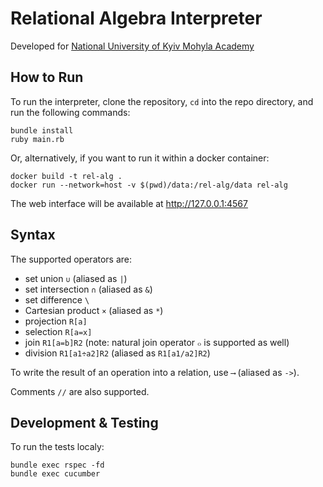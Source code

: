 # Relational Algebra Interpreter

Developed for [National University of Kyiv Mohyla Academy](https://www.ukma.edu.ua/eng/)

## How to Run

To run the interpreter, clone the repository,
`cd` into the repo directory, and run the following commands:

```
bundle install
ruby main.rb
```

Or, alternatively, if you want to run it within a docker container:

```
docker build -t rel-alg .
docker run --network=host -v $(pwd)/data:/rel-alg/data rel-alg
```

The web interface will be available at http://127.0.0.1:4567

## Syntax

The supported operators are:
- set union `∪` (aliased as `|`)
- set intersection `∩` (aliased as `&`)
- set difference `\`
- Cartesian product `×` (aliased as `*`)
- projection `R[a]`
- selection `R[a=x]`
- join `R1[a=b]R2` (note: natural join operator `๐` is supported as well)
- division `R1[a1÷a2]R2` (aliased as `R1[a1/a2]R2`)

To write the result of an operation into a relation, use `⟶` (aliased as `->`).

Comments `//` are also supported.

## Development & Testing

To run the tests localy:

```
bundle exec rspec -fd
bundle exec cucumber
```
